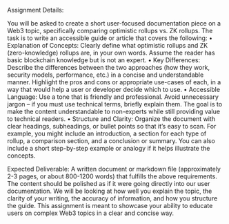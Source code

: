 Assignment Details:

You will be asked to create a short user-focused documentation piece on a Web3 topic, specifically comparing optimistic rollups vs. ZK rollups. The task is to write an accessible guide or article that covers the following:
• Explanation of Concepts: Clearly define what optimistic rollups and ZK (zero-knowledge) rollups are, in your own words. Assume the reader has basic blockchain knowledge but is not an expert.
• Key Differences: Describe the differences between the two approaches (how they work, security models, performance, etc.) in a concise and understandable manner. Highlight the pros and cons or appropriate use-cases of each, in a way that would help a user or developer decide which to use.
• Accessible Language: Use a tone that is friendly and professional. Avoid unnecessary jargon – if you must use technical terms, briefly explain them. The goal is to make the content understandable to non-experts while still providing value to technical readers.
• Structure and Clarity: Organize the document with clear headings, subheadings, or bullet points so that it’s easy to scan. For example, you might include an introduction, a section for each type of rollup, a comparison section, and a conclusion or summary. You can also include a short step-by-step example or analogy if it helps illustrate the concepts.

Expected Deliverable:
A written document or markdown file (approximately 2-3 pages, or about 800-1200 words) that fulfills the above requirements. The content should be polished as if it were going directly into our user documentation. We will be looking at how well you explain the topic, the clarity of your writing, the accuracy of information, and how you structure the guide. This assignment is meant to showcase your ability to educate users on complex Web3 topics in a clear and concise way.
